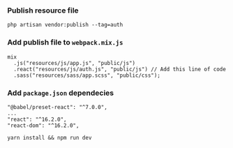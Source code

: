 ### Publish resource file

```
php artisan vendor:publish --tag=auth 
```

### Add publish file to `webpack.mix.js`

```
mix
  .js("resources/js/app.js", "public/js")
  .react("resources/js/auth.js", "public/js") // Add this line of code 
  .sass("resources/sass/app.scss", "public/css");
```

### Add `package.json` dependecies
```
"@babel/preset-react": "^7.0.0",
...
"react": "^16.2.0",
"react-dom": "^16.2.0",
```

`yarn install && npm run dev`
